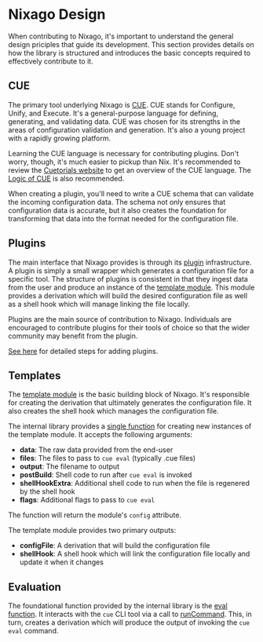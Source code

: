 # Nixago Design

When contributing to Nixago, it's important to understand the general design
priciples that guide its development. This section provides details on how the
library is structured and introduces the basic concepts required to effectively
contribute to it.

## CUE

The primary tool underlying Nixago is [CUE][1]. CUE stands for Configure, Unify,
and Execute. It's a general-purpose language for defining, generating, and
validating data. CUE was chosen for its strengths in the areas of configuration
validation and generation. It's also a young project with a rapidly growing
platform.

Learning the CUE language is necessary for contributing plugins. Don't worry,
though, it's much easier to pickup than Nix. It's recommended to review the
[Cuetorials website][2] to get an overview of the CUE language. The
[Logic of CUE][3] is also recommended.

When creating a plugin, you'll need to write a CUE schema that can validate the
incoming configuration data. The schema not only ensures that configuration data
is accurate, but it also creates the foundation for transforming that data into
the format needed for the configuration file.

## Plugins

The main interface that Nixago provides is through its [plugin][4]
infrastructure.  A plugin is simply a small wrapper which generates a
configuration file for a specific tool. The structure of plugins is consistent
in that they ingest data from the user and produce an instance of the
[template module](#templates). This module provides a derivation which will
build the desired configuration file as well as a shell hook which will manage
linking the file locally.

Plugins are the main source of contribution to Nixago. Individuals are
encouraged to contribute plugins for their tools of choice so that the wider
community may benefit from the plugin.

[See here](plugins.md) for detailed steps for adding plugins.

## Templates

The [template module][5] is the basic building block of Nixago. It's responsible
for creating the derivation that ultimately generates the configuration file. It
also creates the shell hook which manages the configuration file.

The internal library provides a [single function][6] for creating new instances
of the template module. It accepts the following arguments:

- **data**: The raw data provided from the end-user
- **files**: The files to pass to `cue eval` (typically .cue files)
- **output**: The filename to output
- **postBuild**: Shell code to run after `cue eval` is invoked
- **shellHookExtra**: Additional shell code to run when the file is regenered by the shell hook
- **flags**: Additional flags to pass to `cue eval`

The function will return the module's `config` attribute.

The template module provides two primary outputs:

- **configFile**: A derivation that will build the configuration file
- **shellHook**: A shell hook which will link the configuration file locally and update it when it changes

## Evaluation

The foundational function provided by the internal library is the
[eval function][7]. It interacts with the `cue` CLI tool via a call to
[runCommand][8]. This, in turn, creates a derivation which will produce the
output of invoking the `cue eval` command.

[1]: https://cuelang.org/
[2]: https://cuetorials.com/introduction/
[3]: https://cuelang.org/docs/concepts/logic/
[4]: https://github.com/jmgilman/nixago/tree/master/plugins
[5]: https://github.com/jmgilman/nixago/blob/master/modules/template.nix
[6]: https://github.com/jmgilman/nixago/blob/master/lib/template.nix
[7]: https://github.com/jmgilman/nixago/blob/master/lib/eval.nix
[8]: https://github.com/NixOS/nixpkgs/blob/master/pkgs/build-support/trivial-builders.nix#L27
